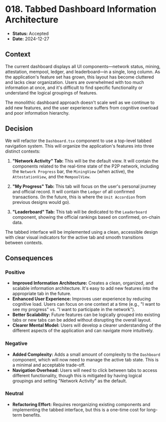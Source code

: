 # 018. Tabbed Dashboard Information Architecture

- **Status:** Accepted
- **Date:** 2024-12-27

## Context

The current dashboard displays all UI components—network status, mining, attestation, mempool, ledger, and leaderboard—in a single, long column. As the application's feature set has grown, this layout has become cluttered and lacks clear organization. Users are overwhelmed with too much information at once, and it's difficult to find specific functionality or understand the logical groupings of features.

The monolithic dashboard approach doesn't scale well as we continue to add new features, and the user experience suffers from cognitive overload and poor information hierarchy.

## Decision

We will refactor the `Dashboard.tsx` component to use a top-level tabbed navigation system. This will organize the application's features into three distinct contexts:

1. **"Network Activity" Tab:** This will be the default view. It will contain the components related to the real-time state of the P2P network, including the `Network Progress` bar, the `MiningView` (when active), the `AttestationView`, and the `MempoolView`.

2. **"My Progress" Tab:** This tab will focus on the user's personal journey and official record. It will contain the `Ledger` of all confirmed transactions. (In the future, this is where the `Unit Accordion` from previous designs would go).

3. **"Leaderboard" Tab:** This tab will be dedicated to the `Leaderboard` component, showing the official rankings based on confirmed, on-chain data.

The tabbed interface will be implemented using a clean, accessible design with clear visual indicators for the active tab and smooth transitions between contexts.

## Consequences

### Positive

- **Improved Information Architecture:** Creates a clean, organized, and scalable information architecture. It's easy to add new features into the appropriate tab in the future.
- **Enhanced User Experience:** Improves user experience by reducing cognitive load. Users can focus on one context at a time (e.g., "I want to see my progress" vs. "I want to participate in the network").
- **Better Scalability:** Future features can be logically grouped into existing tabs or new tabs can be added without disrupting the overall layout.
- **Clearer Mental Model:** Users will develop a clearer understanding of the different aspects of the application and can navigate more intuitively.

### Negative

- **Added Complexity:** Adds a small amount of complexity to the `Dashboard` component, which will now need to manage the active tab state. This is a minimal and acceptable trade-off.
- **Navigation Overhead:** Users will need to click between tabs to access different functionality, though this is mitigated by having logical groupings and setting "Network Activity" as the default.

### Neutral

- **Refactoring Effort:** Requires reorganizing existing components and implementing the tabbed interface, but this is a one-time cost for long-term benefits. 